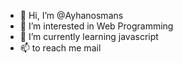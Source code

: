 - 👋 Hi, I’m @Ayhanosmans
- 👀 I’m interested in Web Programming
- 🌱 I’m currently learning javascript
- 📫 to reach me mail

<!---
Ayhanosmans/Ayhanosmans is a ✨ special ✨ repository because its `README.md` (this file) appears on your GitHub profile.
You can click the Preview link to take a look at your changes.
--->
